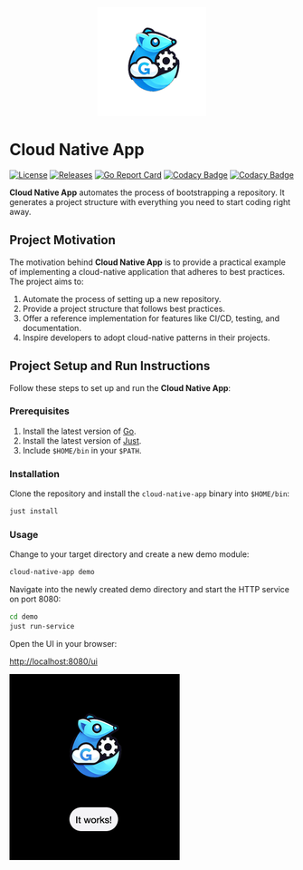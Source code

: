 <p align="center">
<img src="https://github.com/andygeiss/cloud-native-app/blob/main/logo.png?raw=true" />
</p>

# Cloud Native App

[![License](https://img.shields.io/github/license/andygeiss/cloud-native-app)](https://github.com/andygeiss/cloud-native-app/blob/master/LICENSE)
[![Releases](https://img.shields.io/github/v/release/andygeiss/cloud-native-app)](https://github.com/andygeiss/cloud-native-app/releases)
[![Go Report Card](https://goreportcard.com/badge/github.com/andygeiss/cloud-native-app)](https://goreportcard.com/report/github.com/andygeiss/cloud-native-app)
[![Codacy Badge](https://app.codacy.com/project/badge/Grade/30de4509fb6d4b388e2dc52157afb0fd)](https://app.codacy.com/gh/andygeiss/cloud-native-app/dashboard?utm_source=gh&utm_medium=referral&utm_content=&utm_campaign=Badge_grade)
[![Codacy Badge](https://app.codacy.com/project/badge/Coverage/30de4509fb6d4b388e2dc52157afb0fd)](https://app.codacy.com/gh/andygeiss/cloud-native-app/dashboard?utm_source=gh&utm_medium=referral&utm_content=&utm_campaign=Badge_coverage)

**Cloud Native App** automates the process of bootstrapping a repository.
It generates a project structure with everything you need to start coding right away.

## Project Motivation

The motivation behind **Cloud Native App** is to provide a practical example of implementing
a cloud-native application that adheres to best practices. The project aims to:

1. Automate the process of setting up a new repository.
2. Provide a project structure that follows best practices.
3. Offer a reference implementation for features like CI/CD, testing, and documentation.
4. Inspire developers to adopt cloud-native patterns in their projects.

## Project Setup and Run Instructions

Follow these steps to set up and run the **Cloud Native App**:

### Prerequisites

1. Install the latest version of [Go](https://golang.org/dl/).
2. Install the latest version of [Just](https://github.com/casey/just).
3. Include `$HOME/bin` in your `$PATH`.

### Installation

Clone the repository and install the `cloud-native-app` binary into `$HOME/bin`:

```bash
just install
```

### Usage

Change to your target directory and create a new demo module:

```bash
cloud-native-app demo
```

Navigate into the newly created demo directory and start the HTTP service on port 8080:

```bash
cd demo
just run-service
```

Open the UI in your browser:

[http://localhost:8080/ui](http://localhost:8080/ui])

![alt text](image.png)
